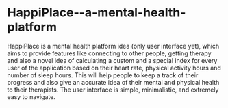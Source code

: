 # HappiPlace--a-mental-health-platform
HappiPlace is a mental health platform idea (only user interface yet), which aims to provide features like connecting to other people, getting therapy and also a novel idea of calculating a custom and a special index for every user of the application based on their heart rate, physical activity hours and number of sleep hours. 
This will help people to keep a track of their progress and also give an accurate idea of their mental and physical health to their therapists. The user interface is simple, minimalistic, and extremely easy to navigate.  
